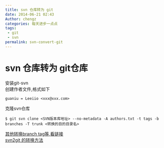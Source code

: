 ```yaml
---
title: svn 仓库转为 git
date: 2014-06-21 02:43
Author: chengz
categories: 每天进步一点点
tags:
 - git
 - svn
permalink: svn-convert-git
---
```


svn 仓库转为 git仓库
====================

安装git-svn  
创建作者文件,格式如下

    guaniu = Leeiio <xxx@xxx.com>

克隆svn仓库

    $ git svn clone <SVN版本库地址> --no-metadata -A authors.txt -t tags -b branches -T trunk <转换的目的目录名>

[其他转换branch
tag等,看链接](http://www.cnblogs.com/analyzer/articles/1736729.html)  
[svn2git 的转换方法](https://github.com/nirvdrum/svn2git)
